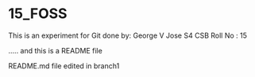 # 15_FOSS

This is an experiment for Git done by:
        George V Jose
        S4 CSB
        Roll No : 15
        
  ..... and this is a README file



README.md file edited in branch1
